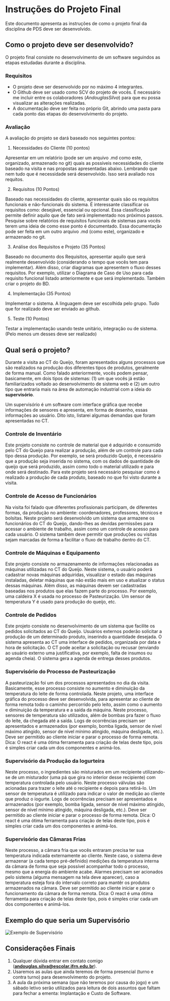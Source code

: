 # Instruções do Projeto Final

Este documento apresenta as instruções de como o projeto final da disciplina de PDS deve ser desenvolvido. 

## Como o projeto deve ser desenvolvido?

O projeto final consiste no desenvolvimento de um software seguindos as etapas estudadas durante a disciplina. 

### Requisitos

* O projeto deve ser desenvolvido por no máximo 4 integrantes.
* O Github deve ser usado como SCV do projeto de vocês. É necessário me incluir entre os colaboradores (_AndouglasSilva_) para que eu possa visualizar as alterações realizadas.
* A documentação deve ser feita no próprio Git, abrindo uma pasta para cada ponto das etapas do desenvolvimento do projeto.


### Avaliação

A avaliação do projeto se dará baseado nos seguintes pontos:

1. Necessidades do Cliente (10 pontos)

Apresentar em um relatório (pode ser um arquivo .md como este, organizado, armazenado no git) quais as possíveis necessidades do cliente baseado na visita e nas propostas apresentadas abaixo. Lembrando que nem tudo que é necessidade será desenvolvido. Isso será avaliado nos requitos.

2. Requisitos (10 Pontos)

Baseado nas necessidades do cliente, apresentar quais são os requisitos funcionais e não-funcionais do sistema. É interessante classificar os requisitos como: desejável, essencial ou opcional. Essa classificação permite definir aquilo que de fato será implementado nos próximos passos. Pesquise sobre relatórios de requisitos funcionais de sistemas para vocês terem uma ideia de como esse ponto é documentado. Essa documentação pode ser feita em um outro arquivo .md (como este), organizado e armazenado no git.

3. Análise dos Requisitos e Projeto (35 Pontos)

Baseado no documento dos Requisitos, apresentar aquilo que será realmente desenvolvido (considerando o tempo que vocês tem para implementar). Além disso, criar diagramas que apresentem o fluxo desses requisitos. Por exemplo, utilizar o Diagrama de Caso de Uso para cada requisito funcional listado anteriormente e que será implementado. Também criar o projeto do BD.

4. Implementação (35 Pontos)

Implementar o sistema. A linguagem deve ser escolhida pelo grupo. Tudo que for realizado deve ser enviado ao github.

5. Teste (10 Pontos)

Testar a implementação usando teste unitário, integração ou de sistema. (Pelo menos um desses deve ser realizado)

## Qual será o projeto?

Durante a visita ao CT do Queijo, foram apresentados alguns processos que são realizados na produção dos diferentes tipos de produtos, geralmente de forma manual. Como falado anteriormente, vocês podem pensar, basicamente, em dois tipos de sistemas: (1) um que vocês já estão familiarizados voltado ao desenvolvimento de sistema web e (2) um outro tipo que entraria mais na área de automação industrial com a ideia do **supervisório**. 

Um supervisório é um software com interface gráfica que recebe informações de sensores e apresenta, em forma de desenho, essas informações ao usuário. Dito isto, listarei algumas demandas que foram apresentadas no CT.

### Controle de Inventário 

Este projeto consiste no controle de material que é adquirido e consumido pelo CT do Queijo para realizar a produção, além de um controle para cada tipo dessa produção. Por exemplo, se será produzido Queijo, é necessário que a produção seja inserida no sistema, com os dados de quantidade de queijo que será produzido, assim como todo o material utilizado e para onde será destinado. Para este projeto será necessário pesquisar como é realizado a produção de cada produto, baseado no que foi visto durante a visita. 

### Controle de Acesso de Funcionários

Na visita foi falado que diferentes profissionais participam, de diferentes formas, da produção no ambiente: coordenadores, professores, técnicos e bolsitas. Neste projeto será desenvolvido um sistema que armazene os funcionários do CT do Queijo, dando-lhes as devidas permissões para acessar o ambiente de trabalho, assim como um controle de acesso para cada usuário. O sistema também deve permitir que produções ou visitas sejam marcadas de forma a facilitar o fluxo de trabalho dentro do CT.

### Controle de Máquinas e Equipamento 

Este projeto consiste no armazenamento de informações relacionadas as máquinas utilizadas no CT do Queijo. Neste sistema, o usuário poderá cadastrar novas máquinas adquiridas, visualizar o estado das máquinas instaladas, deletar máquinas que não estão mais em uso e atualizar o status dessas máquinas. Além disso, as máquinas devem ser cadastradas baseadas nos produtos que elas fazem parte do processo. Por exemplo, uma caldeira X é usada no processo de Pasteurização. Um sensor de temperatura Y é usado para produção do queijo, etc. 

### Controle de Pedidos

Este projeto consiste no desenvolvimento de um sistema que facilite os pedidos solicitados ao CT do Queijo. Usuários externos poderão solicitar a produção de um determinado produto, inserindo a quantidade desejada. O sistema apresenta ao CT uma interface de pedidos, organizada por data e hora de solicitação. O CT pode aceitar a solicitação ou recusar (enviando ao usuário externo uma justificativa, por exemplo, falta de insumos ou agenda cheia). O sistema gera a agenda de entrega desses produtos. 

### Supervisório do Processo de Pasteurização 

A pasteurização foi um dos processos apresentados no dia da visita. Basicamente, esse processo consiste no aumento e diminuição da temperatura do leite de forma controlada. Neste projeto, uma interface gráfica do processo deve ser desenvolvida, para apresentar ao cliente de forma remota todo o caminho percorrido pelo leito, assim como o aumento e diminuição da temperatura e a saída da máquina. Neste processo, sensores de temperatura são utilizados, além de bombas pra fazer o fluxo do leite, da chegada até a saída. Logs de ocorrências precisam ser apresentados e armazenados (por exemplo, bomba ligada, sensor de nível máximo atingido, sensor de nível mínimo atingido, máquina desligada, etc.). Deve ser permitido ao cliente iniciar e parar o processo de forma remota. Dica: O react é uma ótima ferramenta para criação de telas deste tipo, pois é simples criar cada um dos componentes e animá-los.

### Supervisório da Produção da Iogurteira 

Neste processo, o ingredientes são misturados em um recipiente utilizando-se de um misturador (uma pá que gira no interior desse recipiente) com temperatura controlada pelo usuário. Neste processo válvulas são acionadas para trazer o leite até o recipiente e depois para retirá-lo. Um sensor de temperatura é utilizado para indicar o valor de medição ao cliente que produz o iogurte. Logs de ocorrências precisam ser apresentados e armazenados (por exemplo, bomba ligada, sensor de nível máximo atingido, sensor de nível mínimo atingido, máquina desligada, etc.). Deve ser permitido ao cliente iniciar e parar o processo de forma remota. Dica: O react é uma ótima ferramenta para criação de telas deste tipo, pois é simples criar cada um dos componentes e animá-los.

### Supervisório das Câmaras Frias 

Neste processo, a câmara fria que vocês entraram precisa ter sua temperatura indicada externamente ao cliente. Neste caso, o sistema deve armazenar (a cada tempo pré-definido) medições da temperatura interna da câmara de forma que seja possível acompanhar todo o processo, mesmo que a energia do ambiente acabe. Alarmes precisam ser acionados pelo sistema (alguma mensagem na tela deve aparecer), caso a temperatura esteja fora do intervalo correto para mantêr os produtos armazenados na câmara. Deve ser permitido ao cliente iniciar e parar o funcionamento da câmara de forma remota. Dica: O react é uma ótima ferramenta para criação de telas deste tipo, pois é simples criar cada um dos componentes e animá-los.

## Exemplo do que seria um Supervisório

![Exemplo de Supervisório](https://www.rtautomacao.com.br/imagens/informacoes/sistema-supervisorio-industrial-01.jpg)

## Considerações Finais

1. Qualquer dúvida entrar em contato comigo (**andouglas.silva@escolar.ifrn.edu.br**).
2. Usaremos as aulas que ainda teremos de forma presencial (turno e contra turno) para desenvolvimento do projeto.
3. A aula da próxima semana (que não teremos por causa do jogo) e um sábado letivo serão utilizados para leitura de dois assuntos que faltam para fechar a ementa: Implantação e Custo de Software.

